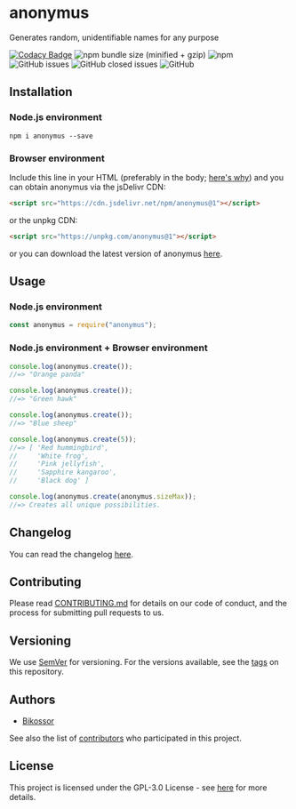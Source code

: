 # anonymus
Generates random, unidentifiable names for any purpose

[![Codacy Badge](https://api.codacy.com/project/badge/Grade/171758d1c7924f199f0f9b0b5f3d0dfe)](https://www.codacy.com/app/Bikossor/anonymus?utm_source=github.com&amp;utm_medium=referral&amp;utm_content=Bikossor/anonymus&amp;utm_campaign=Badge_Grade)
![npm bundle size (minified + gzip)](https://img.shields.io/bundlephobia/minzip/anonymus.svg)
![npm](https://img.shields.io/npm/dm/anonymus.svg)
![GitHub issues](https://img.shields.io/github/issues/bikossor/anonymus.svg)
![GitHub closed issues](https://img.shields.io/github/issues-closed/bikossor/anonymus.svg)
![GitHub](https://img.shields.io/github/license/bikossor/anonymus.svg)

## Installation
### Node.js environment
```
npm i anonymus --save
```

### Browser environment
Include this line in your HTML (preferably in the body; [here's why](https://www.w3schools.com/js/js_whereto.asp)) and you can obtain anonymus via the jsDelivr CDN:
```html
<script src="https://cdn.jsdelivr.net/npm/anonymus@1"></script>
```
or the unpkg CDN:
```html
<script src="https://unpkg.com/anonymus@1"></script>
```
or you can download the latest version of anonymus [here](https://github.com/Bikossor/anonymus/releases/latest).

## Usage
### Node.js environment

```javascript
const anonymus = require("anonymus");
```

### Node.js environment + Browser environment
```javascript
console.log(anonymus.create());
//=> "Orange panda"

console.log(anonymus.create());
//=> "Green hawk"

console.log(anonymus.create());
//=> "Blue sheep"

console.log(anonymus.create(5));
//=> [ 'Red hummingbird',
//     'White frog',
//     'Pink jellyfish',
//     'Sapphire kangaroo',
//     'Black dog' ]

console.log(anonymus.create(anonymus.sizeMax));
//=> Creates all unique possibilities.
```

## Changelog
You can read the changelog [here](CHANGELOG.md).

## Contributing
Please read [CONTRIBUTING.md](https://gist.github.com/PurpleBooth/b24679402957c63ec426) for details on our code of conduct, and the process for submitting pull requests to us.

## Versioning
We use [SemVer](http://semver.org/) for versioning. For the versions available, see the [tags](https://github.com/bikossor/anonymus/tags) on this repository. 

## Authors
- [Bikossor](https://github.com/Bikossor)

See also the list of [contributors](https://github.com/bikossor/anonymus/contributors) who participated in this project.

## License
This project is licensed under the GPL-3.0 License - see [here](LICENSE) for more details.